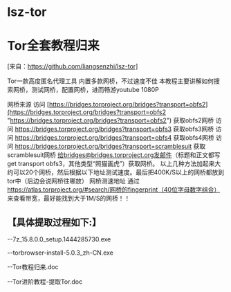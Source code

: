 # lsz-tor

# Tor全套教程归来 #

[来自：https://github.com/liangsenzhi/lsz-tor]

Tor一款高度匿名代理工具
内置多款网桥，不过速度不佳
本教程主要讲解如何搜索网桥，测试网桥，配置网桥，进而畅游youtube 1080P

网桥来源
访问 [https://bridges.torproject.org/bridges?transport=obfs2](https://bridges.torproject.org/bridges?transport=obfs2 "https://bridges.torproject.org/bridges?transport=obfs2") 获取obfs2网桥
访问 https://bridges.torproject.org/bridges?transport=obfs3 获取obfs3网桥
访问 https://bridges.torproject.org/bridges?transport=obfs4 获取obfs4网桥
访问 https://bridges.torproject.org/bridges?transport=scramblesuit 获取scramblesuit网桥
给bridges@bridges.torproject.org发邮件（标题和正文都写get transport obfs3，其他类型“照猫画虎”）获取网桥。
以上几种方法加起来大约可以20个网桥，然后根据以下地址测试速度。最后把400K/S以上的网桥都放到tor中（后边会说网桥往哪放）
网桥测速地址
通过 https://atlas.torproject.org/#search/网桥的fingerprint（40位字母数字组合） 来查看带宽，最好能找到大于1M/S的网桥！！

## 【具体提取过程如下:】 ##

--7z_15.8.0.0_setup.1444285730.exe

--torbrowser-install-5.0.3_zh-CN.exe

--Tor教程归来.doc

--Tor进阶教程-提取Tor.doc